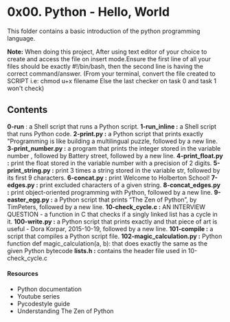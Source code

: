 # 0x00. Python - Hello, World
This folder contains a basic introduction of the python programming language.

**Note:** When doing this project, After using text editor of your choice to create and access the file on insert mode.Ensure the first line of all your files should be exactly #!/bin/bash, then the second line is having the correct command/answer.
(From your terminal, convert the file created to SCRIPT i.e: chmod u+x filename Else the last checker on task 0 and task 1 won't check)

## Contents
**0-run** : a Shell script that runs a Python script.
**1-run_inline :** a Shell script that runs Python code.
**2-print.py :** a Python script that prints exactly "Programming is like building a multilingual puzzle, followed by a new line.
**3-print_number.py :** a program that prints the integer stored in the variable number , followed by Battery street, followed by a new line.
**4-print_float.py :** print the float stored in the variable number with a precision of 2 digits.
**5-print_string.py :** print 3 times a string stored in the variable str, followed by its first 9 characters.
**6-concat.py :** print Welcome to Holberton School!
**7-edges.py :** print excluded characters of a given string.
**8-concat_edges.py :** print object-oriented programming with Python, followed by a new line.
**9-easter_egg.py :** a Python script that prints “The Zen of Python”, by TimPeters, followed by a new line.
**10-check_cycle.c :** AN INTERVIEW QUESTION - a function in C that checks if a singly linked list has a cycle in it.
**100-write.py :** a Python script that prints exactly and that piece of art is useful - Dora Korpar, 2015-10-19, followed by a new line.
**101-compile :** a script that compiles a Python script file.
**102-magic_calculation.py :** Python function def magic_calculation(a, b): that does exactly the same as the given Python bytecode
**lists.h :** contains the header file used in 10-check_cycle.c

#### Resources
+ Python documentation
+ Youtube series
+ Pycodestyle guide
+ Understanding The Zen of Python